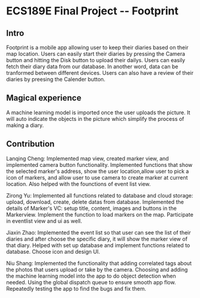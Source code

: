 # ECS189E Final Project -- Footprint

## Intro
Footprint is a mobile app allowing user to keep their diaries based on their map location.
Users can easily start their diaries by pressing the Camera button and hitting the Disk button to upload their dailys.
Users can easily fetch their diary data from our database. In another word, data can be tranformed between different devices.
Users can also have a review of their diaries by preesing the Calender button.

## Magical experience
A machine learning model is imported once the user uploads the picture. It will auto indicate the objects in the picture which simplify the process of making a diary.

## Contribution
Lanqing Cheng: Implemented map view, created marker view, and implemented camera button functionality. Implemented functions that show the selected marker's address, show the user location,allow user to pick a icon of markers, and allow user to use camera to create marker at current location. Also helped with the founctions of event list view.

Zirong Yu: Implemented all functions related to database and cloud storage: upload, download, create, delete datas from database. Implemented the details of Marker's VC: setup title, content, images and buttons in the Markerview. Implement the function to load markers on the map. Participate in eventlist view and ui as well. 

Jiaxin Zhao: Implemented the event list so that user can see the list of their diaries and after choose the specific diary, it will show the marker view of that diary. Helped with set up database and implement functions related to database. Choose icon and design UI. 

Niu Shang: Implemented the functionality that adding correlated tags about the photos that users upload or take by the camera. Choosing and adding the machine learning model into the app to do object detection when needed. Using the global dispatch queue to ensure smooth app flow. Repeatedly testing the app to find the bugs and fix them.
